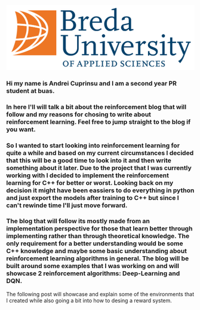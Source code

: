 ![video](Images/Logo_BUas_RGB.png)
### Hi my name is Andrei Cuprinsu and I am a second year PR student at buas.

### In here I'll will talk a bit about the reinforcement blog that will follow and my reasons for chosing to write about reinforcement learning. Feel free to jump straight to the blog if you want.

### So I wanted to start looking into reinforcement learning for quite a while and based on my current circumstances I decided that this will be a good time to look into it and then write something about it later. Due to the project that I was currently working with I decided to implement the reinforcement learning for C++ for better or worst. Looking back on my decision it might have been eassiers to do everything in python and just export the models after training to C++ but since I can't rewinde time I'll just move forward.

### The blog that will follow its mostly made from an implementation perspective for those that learn better through implementing rather than through theoretical knowledge. The only requirement for a better understanding would be some C++ knowledge and maybe some basic understanding about reinforcement learning algorithms in general. The blog will be built around some examples that I was working on and will showcase 2 reinforcement algorithms: Deep-Learning and DQN.

The following post will showcase and explain some of the environments that I created while also going a bit into how to desing a reward system.

